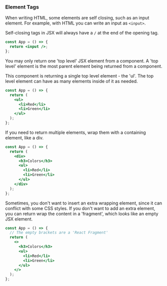 ### Element Tags

When writing HTML, some elements are self closing, such as an input element. For example, with HTML you can write an input as `<input>`.

Self-closing tags in JSX will always have a `/` at the end of the opening tag.

```jsx
const App = () => {
  return <input />;
};
```

You may only return one 'top level' JSX element from a component. A 'top level' element is the most parent element being returned from a component.

This component is returning a single top level element - the 'ul'. The top level element can have as many elements inside of it as needed.

```jsx
const App = () => {
  return (
    <ul>
      <li>Red</li>
      <li>Green</li>
    </ul>
  );
};
```

If you need to return multiple elements, wrap them with a containing element, like a div.

```jsx
const App = () => {
  return (
    <div>
      <h3>Colors</h3>
      <ul>
        <li>Red</li>
        <li>Green</li>
      </ul>
    </div>
  );
};
```

Sometimes, you don't want to insert an extra wrapping element, since it can conflict with some CSS styles. If you don't want to add an extra element, you can return wrap the content in a 'fragment', which looks like an empty JSX element.

```jsx
const App = () => {
  // The empty brackets are a 'React Fragment'
  return (
    <>
      <h3>Colors</h3>
      <ul>
        <li>Red</li>
        <li>Green</li>
      </ul>
    </>
  );
};
```
